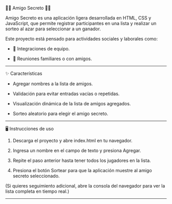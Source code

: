 🎁🎲 Amigo Secreto 🎲🎁

Amigo Secreto es una aplicación ligera desarrollada en HTML, CSS y JavaScript, que permite registrar participantes en una lista y realizar un sorteo al azar para seleccionar a un ganador.

Este proyecto está pensado para actividades sociales y laborales como:

* 👥 Integraciones de equipo.

* 🎂 Reuniones familiares o con amigos.

--------------------------------------------------------------------------------------------------------------------------------------------------------------

✨ Características

* Agregar nombres a la lista de amigos.

* Validación para evitar entradas vacías o repetidas.

* Visualización dinámica de la lista de amigos agregados.

* Sorteo aleatorio para elegir el amigo secreto.

--------------------------------------------------------------------------------------------------------------------------------------------------------------

🖥️ Instrucciones de uso

1. Descarga el proyecto y abre index.html en tu navegador.

2. Ingresa un nombre en el campo de texto y presiona Agregar.

3. Repite el paso anterior hasta tener todos los jugadores en la lista.

4. Presiona el botón Sortear para que la aplicación muestre al amigo secreto seleccionado.

 (Si quieres seguimiento adicional, abre la consola del navegador para ver la lista completa en tiempo real.)

--------------------------------------------------------------------------------------------------------------------------------------------------------------


